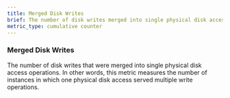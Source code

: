 ```yaml
---
title: Merged Disk Writes
brief: The number of disk writes merged into single physical disk access operations.
metric_type: cumulative counter
---
```

### Merged Disk Writes

The number of disk writes that were merged into single physical disk access operations.  In other words, this metric measures the number of instances in which one physical disk access served multiple write operations.

